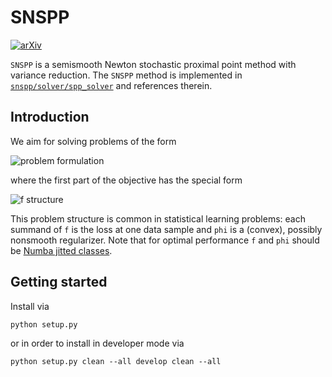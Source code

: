 # SNSPP

[![arXiv](https://img.shields.io/badge/arXiv-2204.00406-b31b1b.svg)](https://arxiv.org/abs/2204.00406)

`SNSPP` is a semismooth Newton stochastic proximal point method with variance reduction. The `SNSPP` method is implemented in [`snspp/solver/spp_solver`](/snspp/solver/spp_solver.py) and references therein.


## Introduction

We aim for solving problems of the form

<img src="https://latex.codecogs.com/gif.latex?\min_xf(x)+\varphi(x)" title="problem formulation"/>

where the first part of the objective has the special form

<img src="https://latex.codecogs.com/gif.latex?f(x)=\frac{1}{N}\sum_{i=1}^{N}f_i(A_ix)" title="f structure"/>

This problem structure is common in statistical learning problems: each summand of `f` is the loss at one data sample and `phi` is a (convex), possibly nonsmooth regularizer. Note that for optimal performance `f` and `phi` should be [Numba jitted classes](https://numba.pydata.org/numba-doc/dev/user/jitclass.html).

## Getting started

Install via 

    python setup.py

or in order to install in developer mode via

    python setup.py clean --all develop clean --all

